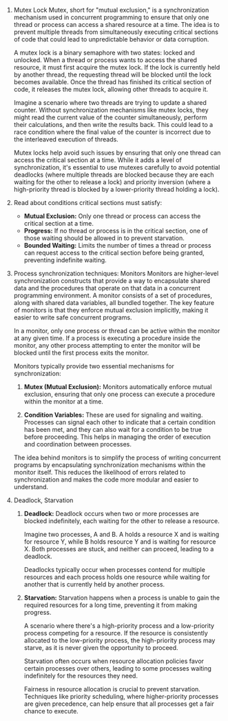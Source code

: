 
1. Mutex Lock 
	Mutex, short for "mutual exclusion," is a synchronization mechanism used in concurrent programming to ensure that only one thread or process can access a shared resource at a time. The idea is to prevent multiple threads from simultaneously executing critical sections of code that could lead to unpredictable behavior or data corruption.

	A mutex lock is a binary semaphore with two states: locked and unlocked. When a thread or process wants to access the shared resource, it must first acquire the mutex lock. If the lock is currently held by another thread, the requesting thread will be blocked until the lock becomes available. Once the thread has finished its critical section of code, it releases the mutex lock, allowing other threads to acquire it.

	Imagine a scenario where two threads are trying to update a shared counter. Without synchronization mechanisms like mutex locks, they might read the current value of the counter simultaneously, perform their calculations, and then write the results back. This could lead to a race condition where the final value of the counter is incorrect due to the interleaved execution of threads.

	Mutex locks help avoid such issues by ensuring that only one thread can access the critical section at a time. While it adds a level of synchronization, it's essential to use mutexes carefully to avoid potential deadlocks (where multiple threads are blocked because they are each waiting for the other to release a lock) and priority inversion (where a high-priority thread is blocked by a lower-priority thread holding a lock).
 
2. Read about conditions critical sections must satisfy:
	- **Mutual Exclusion:** Only one thread or process can access the critical section at a time.
	- **Progress:** If no thread or process is in the critical section, one of those waiting should be allowed in to prevent starvation.
	- **Bounded Waiting:** Limits the number of times a thread or process can request access to the critical section before being granted, preventing indefinite waiting.

4. Process synchronization techniques: Monitors
	Monitors are higher-level synchronization constructs that provide a way to encapsulate shared data and the procedures that operate on that data in a concurrent programming environment. A monitor consists of a set of procedures, along with shared data variables, all bundled together. The key feature of monitors is that they enforce mutual exclusion implicitly, making it easier to write safe concurrent programs.

	In a monitor, only one process or thread can be active within the monitor at any given time. If a process is executing a procedure inside the monitor, any other process attempting to enter the monitor will be blocked until the first process exits the monitor.

	Monitors typically provide two essential mechanisms for synchronization:

	1. **Mutex (Mutual Exclusion):** Monitors automatically enforce mutual exclusion, ensuring that only one process can execute a procedure within the monitor at a time.

	2. **Condition Variables:** These are used for signaling and waiting. Processes can signal each other to indicate that a certain condition has been met, and they can also wait for a condition to be true before proceeding. This helps in managing the order of execution and coordination between processes.

	The idea behind monitors is to simplify the process of writing concurrent programs by encapsulating synchronization mechanisms within the monitor itself. This reduces the likelihood of errors related to synchronization and makes the code more modular and easier to understand.

4. Deadlock, Starvation

	1. **Deadlock:**
		   Deadlock occurs when two or more processes are blocked indefinitely, each waiting for the other to release a resource.
	 
		 Imagine two processes, A and B. A holds a resource X and is waiting for resource Y, while B holds resource Y and is waiting for resource X. Both processes are stuck, and neither can proceed, leading to a deadlock.
	 
		Deadlocks typically occur when processes contend for multiple resources and each process holds one resource while waiting for another that is currently held by another process.
	
	2. **Starvation:**
	    Starvation happens when a process is unable to gain the required resources for a long time, preventing it from making progress.
	 
	    A scenario where there's a high-priority process and a low-priority process competing for a resource. If the resource is consistently allocated to the low-priority process, the high-priority process may starve, as it is never given the opportunity to proceed.
	 
	    Starvation often occurs when resource allocation policies favor certain processes over others, leading to some processes waiting indefinitely for the resources they need.
	 
	    Fairness in resource allocation is crucial to prevent starvation. Techniques like priority scheduling, where higher-priority processes are given precedence, can help ensure that all processes get a fair chance to execute.
